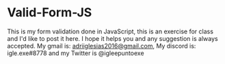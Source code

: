 # Valid-Form-JS
This is my form validation done in JavaScript, this is an exercise for class and I'd like to post it here. I hope it helps you and any suggestion is always accepted. My gmail is: adriiglesias2016@gmail.com, My discord is: igle.exe#8778 and my Twitter is @igleepuntoexe
